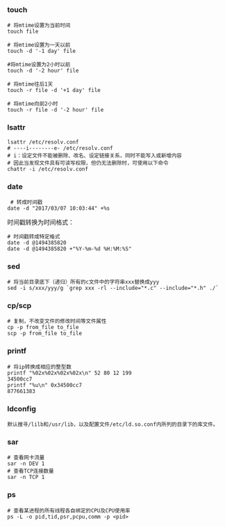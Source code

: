### touch
```
# 将mtime设置为当前时间
touch file

# 将mtime设置为一天以前
touch -d '-1 day' file

#将mtime设置为2小时以前
touch -d '-2 hour' file

# 将mtime往后1天
touch -r file -d '+1 day' file

# 将mtime向前2小时
touch -r file -d '-2 hour' file
```
### lsattr
```shell
lsattr /etc/resolv.conf
# ----i--------e- /etc/resolv.conf
# i：设定文件不能被删除、改名、设定链接关系，同时不能写入或新增内容
# 因此当发现文件具有可读写权限，但仍无法删除时，可使用以下命令
chattr -i /etc/resolv.conf 
```

### date
```shell
 # 转成时间戳
date -d "2017/03/07 10:03:44" +%s
```
时间戳转换为时间格式：
```
# 时间戳转成特定格式
date -d @1494385820
date -d @1494385820 +"%Y-%m-%d %H:%M:%S"
```

### sed
```
# 将当前目录底下（递归）所有的c文件中的字符串xxx替换成yyy
sed -i s/xxx/yyy/g `grep xxx -rl --include="*.c" --include="*.h" ./`
```

### cp/scp
```
# 复制，不改变文件的修改时间等文件属性
cp -p from_file to_file
scp -p from_file to_file
```

### printf
```
# 将ip转换成相应的整型数
printf "%02x%02x%02x%02x\n" 52 80 12 199
34500cc7
printf "%u\n" 0x34500cc7
877661383
```

### ldconfig
```
默认搜寻/lilb和/usr/lib，以及配置文件/etc/ld.so.conf内所列的目录下的库文件。
```

### sar
```
# 查看网卡流量
sar -n DEV 1
# 查看TCP连接数量
sar -n TCP 1
```

### ps
```
# 查看某进程的所有线程各自绑定的CPU及CPU使用率
ps -L -o pid,tid,psr,pcpu,comm -p <pid>
```
